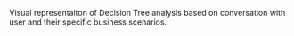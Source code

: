 Visual representaiton of Decision Tree analysis based on conversation with user and their specific business scenarios.
